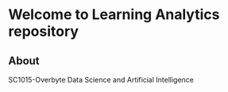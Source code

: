 # Welcome to Learning Analytics repository

## About

SC1015-Overbyte
Data Science and Artificial Intelligence

# 

